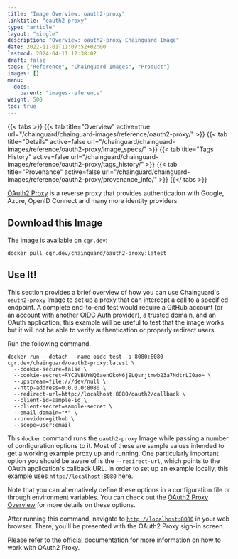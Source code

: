 ```yaml
---
title: "Image Overview: oauth2-proxy"
linktitle: "oauth2-proxy"
type: "article"
layout: "single"
description: "Overview: oauth2-proxy Chainguard Image"
date: 2022-11-01T11:07:52+02:00
lastmod: 2024-04-11 12:38:02
draft: false
tags: ["Reference", "Chainguard Images", "Product"]
images: []
menu: 
  docs: 
    parent: "images-reference"
weight: 500
toc: true
---
```


{{< tabs >}}
{{< tab title="Overview" active=true url="/chainguard/chainguard-images/reference/oauth2-proxy/" >}}
{{< tab title="Details" active=false url="/chainguard/chainguard-images/reference/oauth2-proxy/image_specs/" >}}
{{< tab title="Tags History" active=false url="/chainguard/chainguard-images/reference/oauth2-proxy/tags_history/" >}}
{{< tab title="Provenance" active=false url="/chainguard/chainguard-images/reference/oauth2-proxy/provenance_info/" >}}
{{</ tabs >}}



<!--overview:start-->
[OAuth2 Proxy](https://oauth2-proxy.github.io/oauth2-proxy/) is a reverse proxy that provides authentication with Google, Azure, OpenID Connect and many more identity providers.
<!--overview:end-->

## Download this Image

The image is available on `cgr.dev`:

```
docker pull cgr.dev/chainguard/oauth2-proxy:latest
```


<!--body:start-->
## Use It!

This section provides a brief overview of how you can use Chainguard's `oauth2-proxy` Image to set up a proxy that can intercept a call to a specified endpoint. A complete end-to-end test would require a GitHub account (or an account with another OIDC Auth provider), a trusted domain, and an OAuth application; this example will be useful to test that the image works but it will not be able to verify authentication or properly redirect users.

Run the following command.

```shell
docker run --detach --name oidc-test -p 8080:8080 cgr.dev/chainguard/oauth2-proxy:latest \
  --cookie-secure=false \
  --cookie-secret=RYC2VBUYWQ6aenOkoN6jELQsrjtmwb23a7NdtrLI0ao= \
  --upstream=file:///dev/null \
  --http-address=0.0.0.0:8080 \
  --redirect-url=http://localhost:8080/oauth2/callback \
  --client-id=sample-id \
  --client-secret=sample-secret \
  --email-domain="*" \
  --provider=github \
  --scope=user:email
```

This `docker` command runs the `oauth2-proxy` Image while passing a number of configuration options to it. Most of these are sample values intended to get a working example proxy up and running. One particularly important option you should be aware of is the `--redirect-url`, which points to the OAuth application's callback URL. In order to set up an example locally, this example uses `http://localhost:8080` here.

Note that you can alternatively define these options in a configuration file or through environment variables. You can check out the [OAuth2 Proxy Overview](https://oauth2-proxy.github.io/oauth2-proxy/docs/configuration/overview/) for more details on these options.

After running this command, navigate to [`http://localhost:8080`](http://localhost:8080) in your web browser. There, you'll be presented with the OAuth2 Proxy sign-in screen.

Please refer to [the official documentation](https://oauth2-proxy.github.io/oauth2-proxy/docs/) for more information on how to work with OAuth2 Proxy.

<!--body:end-->

